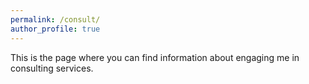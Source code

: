 ```yaml
---
permalink: /consult/
author_profile: true
---
```


This is the page where you can find information about engaging me in consulting services.